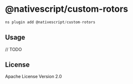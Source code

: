 # @nativescript/custom-rotors

```javascript
ns plugin add @nativescript/custom-rotors
```

## Usage

// TODO

## License

Apache License Version 2.0
